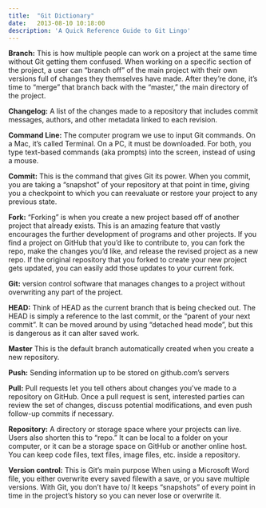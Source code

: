 ```yaml
---
title:  "Git Dictionary"
date:   2013-08-10 10:18:00
description: 'A Quick Reference Guide to Git Lingo'
---
```

**Branch:** This is how multiple people can work on a project at the same time without Git getting them confused. When working on a specific section of the project, a user can “branch off” of the main project with their own versions full of changes they themselves have made. After they’re done, it’s time to “merge” that branch back with the “master,” the main directory of the project. 

**Changelog:** A list of the changes made to a repository that includes commit messages, authors, and other metadata linked to each revision. 

**Command Line:** The computer program we use to input Git commands. On a Mac, it’s called Terminal. On a PC, it must be downloaded. For both, you type text-based commands (aka prompts) into the screen, instead of using a mouse. 
 

**Commit:** This is the command that gives Git its power. When you commit, you are taking a “snapshot” of your repository at that point in time, giving you a checkpoint to which you can reevaluate or restore your project to any previous state. 

 
**Fork:** “Forking” is when you create a new project based off of another project that already exists. This is an amazing feature that vastly encourages the further development of programs and other projects. If you find a project on GitHub that you’d like to contribute to, you can fork the repo, make the changes you’d like, and release the revised project as a new repo. If the original repository that you forked to create your new project gets updated, you can easily add those updates to your current fork.

**Git:** version control software that manages changes to a project without overwriting any part of the project. 

**HEAD:** Think of HEAD as the current branch that is being checked out. The HEAD is simply a reference to the last commit, or the “parent of your next commit”. It can be moved around by using “detached head mode”, but this is dangerous as it can alter saved work. 

**Master** This is the default branch automatically created when you create a new repository. 

**Push:** Sending information up to be stored on github.com’s servers

**Pull:** Pull requests let you tell others about changes you've made to a repository on GitHub. Once a pull request is sent, interested parties can review the set of changes, discuss potential modifications, and even push follow-up commits if necessary.

**Repository:** A directory or storage space where your projects can live. Users also shorten this to “repo.” It can be local to a folder on your computer, or it can be a storage space on GitHub or another online host. You can keep code files, text files, image files, etc. inside a repository. 

**Version control:** This is Git’s main purpose When using a Microsoft Word file, you either overwrite every saved filewith a save, or you save multiple versions. With Git, you don’t have to/ It keeps “snapshots” of every point in time in the project’s history so you can never lose or overwrite it. 
